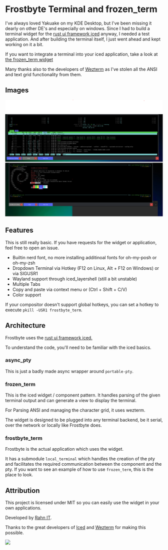 # Frostbyte Terminal and frozen_term

I've always loved Yakuake on my KDE Desktop,
but I've been missing it dearly on other DE's and especially on windows.
Since I had to build a terminal widget for the [rust ui framework iced](https://iced.rs/) anyway,
I needed a test application. And after building the terminal itself,
I just went ahead and kept working on it a bit.

If you want to integrate a terminal into your iced application,
take a look at [the frozen_term widget](frozen_term/Readme.md)

Many thanks also to the developers of [Wezterm](https://github.com/wezterm/wezterm)
as I've stolen all the ANSI and text grid functionality from them.

## Images

![Screenshot](images/htop.png)
![Screenshot](images/select-and-copy.png)

## Features

This is still really basic. If you have requests for the widget or application, feel free to open an issue.

- Builtin nerd font, no more installing additinoal fonts for oh-my-posh or oh-my-zsh
- Dropdown Terminal via Hotkey (F12 on Linux, Alt + F12 on Windows) or via SIGUSR1
- Wayland support through iced_layershell (still a bit unstable)
- Multiple Tabs
- Copy and paste via context menu or (Ctrl + Shift + C/V)
- Color support

If your compositor doesn't support global hotkeys, you can set a hotkey to execute `pkill -USR1 frostbyte_term`.

## Architecture

Frostbyte uses the [rust ui framework iced.](https://iced.rs/)

To understand the code, you'll need to be familiar with the iced basics.

### async_pty

This is just a badly made async wrapper around `portable-pty`.

### frozen_term

This is the iced widget / component pattern.
It handles parsing of the given terminal output and can generate a view to display the terminal.

For Parsing ANSI and managing the character grid, it uses wezterm.

The widget is designed to be plugged into any terminal backend, be it serial, over the network or locally like Frostbyte does.

### frostbyte_term

Frostbyte is the actual application which uses the widget.

It has a submodule `local_terminal` which handles the creation of the pty and
facilitates the required communication between the component and the pty.
If you want to see an example of how to use `frozen_term`, this is the place to look.

## Attribution

This project is licensed under MIT so you can easily use the widget in your own applications.

Developed by [Rahn IT](https://it-rahn.de/).

Thanks to the great developers of
[Iced](https://iced.rs) and [Wezterm](https://wezterm.org/) for making this possible.

<a href="https://github.com/iced-rs/iced">
  <img src="https://gist.githubusercontent.com/hecrj/ad7ecd38f6e47ff3688a38c79fd108f0/raw/74384875ecbad02ae2a926425e9bcafd0695bade/color.svg" width="130px">
</a>
